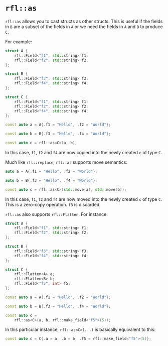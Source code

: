 # `rfl::as`

`rfl::as` allows you to cast structs as other structs. This is useful if the fields in `B` are a subset of the fields in `A`
or we need the fields in `A` and `B` to produce `C`.

For example:

```cpp
struct A {
    rfl::Field<"f1", std::string> f1;
    rfl::Field<"f2", std::string> f2;
};

struct B {
    rfl::Field<"f3", std::string> f3;
    rfl::Field<"f4", std::string> f4;
};

struct C {
    rfl::Field<"f1", std::string> f1;
    rfl::Field<"f2", std::string> f2;
    rfl::Field<"f4", std::string> f4;
};

const auto a = A{.f1 = "Hello", .f2 = "World"};

const auto b = B{.f3 = "Hello", .f4 = "World"};

const auto c = rfl::as<C>(a, b);
```

In this case, `f1`, `f2` and `f4` are now copied into the newly created `c` of type `C`.

Much like `rfl::replace`, `rfl::as` supports move semantics:

```cpp
auto a = A{.f1 = "Hello", .f2 = "World"};

auto b = B{.f3 = "Hello", .f4 = "World"};

const auto c = rfl::as<C>(std::move(a), std::move(b));
```

In this case, `f1`, `f2` and `f4` are now moved into the newly created `c` of type `C`. This is a zero-copy operation. `f3` is discarded.

`rfl::as` also supports `rfl::Flatten`. For instance:

```cpp
struct A {
    rfl::Field<"f1", std::string> f1;
    rfl::Field<"f2", std::string> f2;
};

struct B {
    rfl::Field<"f3", std::string> f3;
    rfl::Field<"f4", std::string> f4;
};

struct C {
    rfl::Flatten<A> a;
    rfl::Flatten<B> b;
    rfl::Field<"f5", int> f5;
};

const auto a = A{.f1 = "Hello", .f2 = "World"};

const auto b = B{.f3 = "Hello", .f4 = "World"};

const auto c =
    rfl::as<C>(a, b, rfl::make_field<"f5">(5));
```

In this particular instance, `rfl::as<C>(...)` is basically equivalent to this:

```cpp
const auto c = C{.a = a, .b = b, .f5 = rfl::make_field<"f5">(5)};
```
